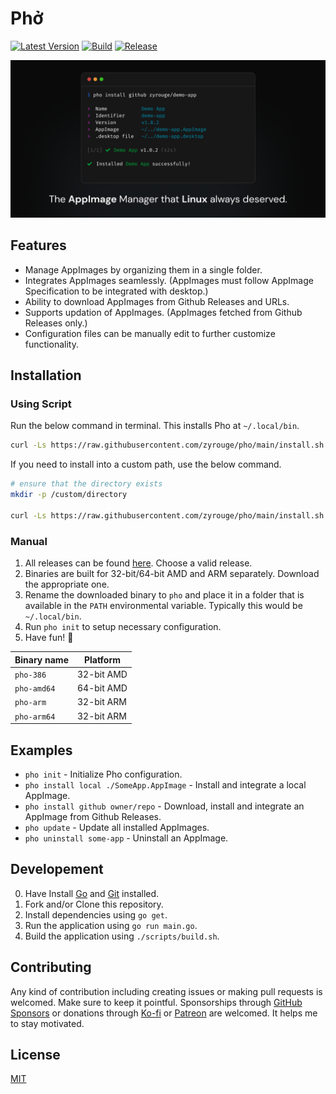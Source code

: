# Phở

[![Latest Version](https://img.shields.io/github/v/release/zyrouge/pho?label=latest)](https://github.com/zyrouge/pho/releases/latest)
[![Build](https://github.com/zyrouge/pho/actions/workflows/build.yml/badge.svg)](https://github.com/zyrouge/pho/actions/workflows/build.yml)
[![Release](https://github.com/zyrouge/pho/actions/workflows/release.yml/badge.svg)](https://github.com/zyrouge/pho/actions/workflows/release.yml)

<div align="center">
    <img src="./media/banner.png">
</div>

## Features

-   Manage AppImages by organizing them in a single folder.
-   Integrates AppImages seamlessly. (AppImages must follow AppImage Specification to be integrated with desktop.)
-   Ability to download AppImages from Github Releases and URLs.
-   Supports updation of AppImages. (AppImages fetched from Github Releases only.)
-   Configuration files can be manually edit to further customize functionality.

## Installation

### Using Script

Run the below command in terminal. This installs Pho at `~/.local/bin`.

```bash
curl -Ls https://raw.githubusercontent.com/zyrouge/pho/main/install.sh | bash
```

If you need to install into a custom path, use the below command.

```bash
# ensure that the directory exists
mkdir -p /custom/directory

curl -Ls https://raw.githubusercontent.com/zyrouge/pho/main/install.sh | bash -s /custom/directory
```

### Manual

1. All releases can be found [here](https://github.com/zyrouge/pho/releases). Choose a valid release.
2. Binaries are built for 32-bit/64-bit AMD and ARM separately. Download the appropriate one.
3. Rename the downloaded binary to `pho` and place it in a folder that is available in the `PATH` environmental variable. Typically this would be `~/.local/bin`.
4. Run `pho init` to setup necessary configuration.
5. Have fun! 🎉

| Binary name | Platform   |
| ----------- | ---------- |
| `pho-386`   | 32-bit AMD |
| `pho-amd64` | 64-bit AMD |
| `pho-arm`   | 32-bit ARM |
| `pho-arm64` | 32-bit ARM |

## Examples

-   `pho init` - Initialize Pho configuration.
-   `pho install local ./SomeApp.AppImage` - Install and integrate a local AppImage.
-   `pho install github owner/repo` - Download, install and integrate an AppImage from Github Releases.
-   `pho update` - Update all installed AppImages.
-   `pho uninstall some-app` - Uninstall an AppImage.

## Developement

0. Have Install [Go](https://go.dev/) and [Git](https://git-scm.com) installed.
1. Fork and/or Clone this repository.
2. Install dependencies using `go get`.
3. Run the application using `go run main.go`.
4. Build the application using `./scripts/build.sh`.

## Contributing

Any kind of contribution including creating issues or making pull requests is welcomed. Make sure to keep it pointful. Sponsorships through [GitHub Sponsors](https://github.com/sponsors/zyrouge) or donations through [Ko-fi](https://ko-fi.com/zyrouge) or [Patreon](https://patreon.com/zyrouge) are welcomed. It helps me to stay motivated.

## License

[MIT](./LICENSE)
